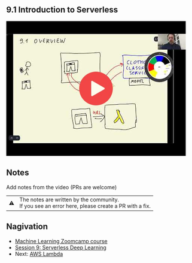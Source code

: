 
## 9.1 Introduction to Serverless

<a href="https://www.youtube.com/watch?v=JLIVwIsU6RA"><img src="images/thumbnail-9-01.jpg"></a>
 




## Notes

Add notes from the video (PRs are welcome)


<table>
   <tr>
      <td>⚠️</td>
      <td>
         The notes are written by the community. <br>
         If you see an error here, please create a PR with a fix.
      </td>
   </tr>
</table>


## Nagivation

* [Machine Learning Zoomcamp course](../)
* [Session 9: Serverless Deep Learning](./)
* Next: [AWS Lambda](02-aws-lambda.md)